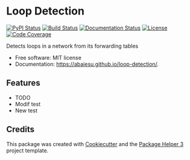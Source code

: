 # Loop Detection


[![PyPI Status](https://img.shields.io/pypi/v/loop-detection.svg)](https://pypi.python.org/pypi/loop-detection)
[![Build Status](https://github.com/abaiesu/loop-detection/actions/workflows/build.yml/badge.svg?branch=main)](https://github.com/abaiesu/loop-detection/actions?query=workflow%3Abuild)
[![Documentation Status](https://github.com/abaiesu/loop-detection/actions/workflows/docs.yml/badge.svg?branch=main)](https://github.com/abaiesu/loop-detection/actions?query=workflow%3Adocs)
[![License](https://img.shields.io/github/license/abaiesu/loop-detection)](https://github.com/abaiesu/loop-detection/blob/main/LICENSE)
[![Code Coverage](https://codecov.io/gh/abaiesu/loop-detection/branch/main/graphs/badge.svg)](https://codecov.io/gh/abaiesu/loop-detection/tree/main)

Detects loops in a network from its forwarding tables


- Free software: MIT license
- Documentation: https://abaiesu.github.io/loop-detection/.


## Features

- TODO
- Modif test
- New test

## Credits

This package was created with [Cookiecutter][CC] and the [Package Helper 3][PH3] project template.

[CC]: https://github.com/audreyr/cookiecutter
[PH3]: https://balouf.github.io/package-helper-3/
